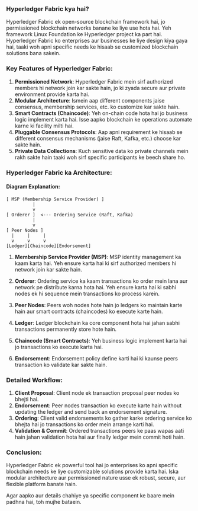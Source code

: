 
### Hyperledger Fabric kya hai?

Hyperledger Fabric ek open-source blockchain framework hai, jo permissioned blockchain networks banane ke liye use hota hai. Yeh framework Linux Foundation ke Hyperledger project ka part hai. Hyperledger Fabric ko enterprises aur businesses ke liye design kiya gaya hai, taaki woh apni specific needs ke hisaab se customized blockchain solutions bana sakein.

### Key Features of Hyperledger Fabric:

1. **Permissioned Network**: Hyperledger Fabric mein sirf authorized members hi network join kar sakte hain, jo ki zyada secure aur private environment provide karta hai.
2. **Modular Architecture**: Ismein aap different components jaise consensus, membership services, etc. ko customize kar sakte hain.
3. **Smart Contracts (Chaincode)**: Yeh on-chain code hota hai jo business logic implement karta hai. Isse aapko blockchain ke operations automate karne ki facility milti hai.
4. **Pluggable Consensus Protocols**: Aap apni requirement ke hisaab se different consensus mechanisms (jaise Raft, Kafka, etc.) choose kar sakte hain.
5. **Private Data Collections**: Kuch sensitive data ko private channels mein rakh sakte hain taaki woh sirf specific participants ke beech share ho.

### Hyperledger Fabric ka Architecture:

#### Diagram Explanation:

```
[ MSP (Membership Service Provider) ]
          |     
          v
[ Orderer ]  <--- Ordering Service (Raft, Kafka)
          |
          v
[ Peer Nodes ]
  |     |     |
  v     v     v
[Ledger][Chaincode][Endorsement]
```

1. **Membership Service Provider (MSP)**: MSP identity management ka kaam karta hai. Yeh ensure karta hai ki sirf authorized members hi network join kar sakte hain.

2. **Orderer**: Ordering service ka kaam transactions ko order mein lana aur network pe distribute karna hota hai. Yeh ensure karta hai ki sabhi nodes ek hi sequence mein transactions ko process karein.

3. **Peer Nodes**: Peers woh nodes hote hain jo ledgers ko maintain karte hain aur smart contracts (chaincodes) ko execute karte hain.

4. **Ledger**: Ledger blockchain ka core component hota hai jahan sabhi transactions permanently store hote hain.

5. **Chaincode (Smart Contracts)**: Yeh business logic implement karta hai jo transactions ko execute karta hai.

6. **Endorsement**: Endorsement policy define karti hai ki kaunse peers transaction ko validate kar sakte hain.

### Detailed Workflow:

1. **Client Proposal**: Client node ek transaction proposal peer nodes ko bhejti hai.
2. **Endorsement**: Peer nodes transaction ko execute karte hain without updating the ledger and send back an endorsement signature.
3. **Ordering**: Client valid endorsements ko gather karke ordering service ko bhejta hai jo transactions ko order mein arrange karti hai.
4. **Validation & Commit**: Ordered transactions peers ke paas wapas aati hain jahan validation hota hai aur finally ledger mein commit hoti hain.

### Conclusion:

Hyperledger Fabric ek powerful tool hai jo enterprises ko apni specific blockchain needs ke liye customizable solutions provide karta hai. Iska modular architecture aur permissioned nature usse ek robust, secure, aur flexible platform banate hain.

Agar aapko aur details chahiye ya specific component ke baare mein padhna hai, toh mujhe bataein.
